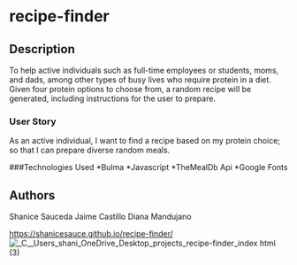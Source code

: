 # recipe-finder


## Description

To help active individuals such as full-time employees or students, moms, and dads, among other types of busy lives who require protein in a diet.
Given four protein options to choose from, a random recipe will be generated, including instructions for the user to prepare. ​


### User Story​

As an active individual, I want to find a recipe based on my protein choice; so that I can prepare diverse random meals. 

###Technologies Used
*Bulma
*Javascript
*TheMealDb Api
*Google Fonts

## Authors
Shanice Sauceda
Jaime Castillo 
Diana Mandujano
 
 
 https://shanicesauce.github.io/recipe-finder/
![_C__Users_shani_OneDrive_Desktop_projects_recipe-finder_index html (3)](https://user-images.githubusercontent.com/107827563/187816981-3b952157-68e0-4603-a923-9c192a8b9dca.png)

 
 
